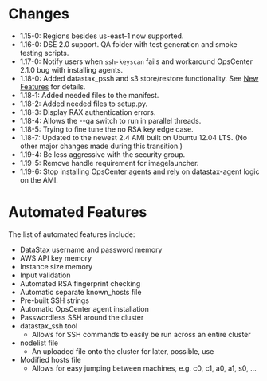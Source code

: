 Changes
=======

* 1.15-0: Regions besides us-east-1 now supported.
* 1.16-0: DSE 2.0 support. QA folder with test generation
and smoke testing scripts.
* 1.17-0: Notify users when `ssh-keyscan` fails and workaround
OpsCenter 2.1.0 bug with installing agents.
* 1.18-0: Added datastax_pssh and s3 store/restore functionality.
See [New Features](https://github.com/joaquincasares/cassandralauncher/tree/master/docs/new_features.md) for details.
* 1.18-1: Added needed files to the manifest.
* 1.18-2: Added needed files to setup.py.
* 1.18-3: Display RAX authentication errors.
* 1.18-4: Allows the --qa switch to run in parallel threads.
* 1.18-5: Trying to fine tune the no RSA key edge case.
* 1.18-7: Updated to the newest 2.4 AMI built on Ubuntu 12.04 LTS. (No other major changes made during this transition.)
* 1.19-4: Be less aggressive with the security group.
* 1.19-5: Remove handle requirement for imagelauncher.
* 1.19-6: Stop installing OpsCenter agents and rely on datastax-agent logic on the AMI.

Automated Features
==================

The list of automated features include:

* DataStax username and password memory
* AWS API key memory
* Instance size memory
* Input validation
* Automated RSA fingerprint checking
* Automatic separate known_hosts file
* Pre-built SSH strings
* Automatic OpsCenter agent installation
* Passwordless SSH around the cluster
* datastax_ssh tool
  * Allows for SSH commands to easily be run across an entire cluster
* nodelist file
  * An uploaded file onto the cluster for later, possible, use
* Modified hosts file
  * Allows for easy jumping between machines, e.g. c0, c1, a0, a1, s0, ...
